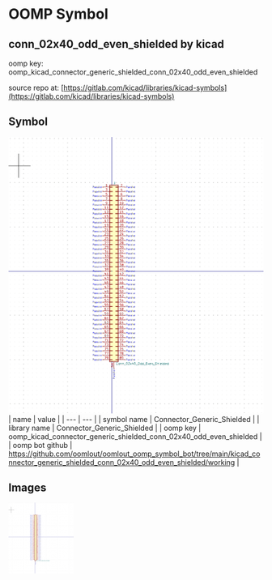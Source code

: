 # OOMP Symbol  
## conn_02x40_odd_even_shielded  by kicad  
  
oomp key: oomp_kicad_connector_generic_shielded_conn_02x40_odd_even_shielded  
  
source repo at: [https://gitlab.com/kicad/libraries/kicad-symbols](https://gitlab.com/kicad/libraries/kicad-symbols)  
## Symbol  
  
[![working.png](working_600.png)](working.png)  
| name | value | 
| --- | --- | 
| symbol name | Connector_Generic_Shielded | 
| library name | Connector_Generic_Shielded | 
| oomp key | oomp_kicad_connector_generic_shielded_conn_02x40_odd_even_shielded | 
| oomp bot github | https://github.com/oomlout/oomlout_oomp_symbol_bot/tree/main/kicad_connector_generic_shielded_conn_02x40_odd_even_shielded/working | 
## Images  
  
[![working.png](working_140.png)](working.png)  
